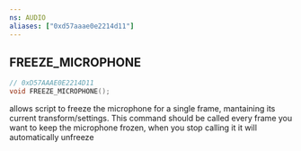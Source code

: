 ```yaml
---
ns: AUDIO
aliases: ["0xd57aaae0e2214d11"]
---
```

## FREEZE_MICROPHONE

```c
// 0xD57AAAE0E2214D11
void FREEZE_MICROPHONE();
```

allows script to freeze the microphone for a single frame, mantaining its current transform/settings. This command should be called every frame you want to keep the microphone frozen, when you stop calling it it will automatically unfreeze

